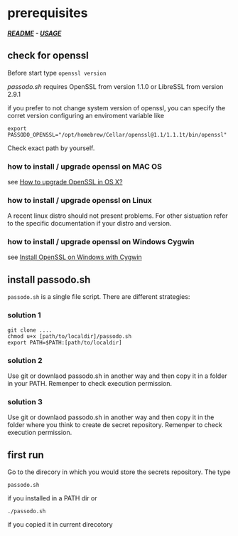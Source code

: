 # prerequisites
#####  [README](https://github.com/brujo71/passodo.sh/blob/main/README.md) - [USAGE](https://github.com/brujo71/passodo.sh/blob/main/USAGE.md)
## check for openssl
Before start type `openssl version`

*passodo.sh* requires OpenSSL from version 1.1.0 or LibreSSL from version 2.9.1

if you prefer to not change system version of openssl, you can specify the corret version configuring an enviroment variable like
```
export PASSODO_OPENSSL="/opt/homebrew/Cellar/openssl@1.1/1.1.1t/bin/openssl"
```
Check exact path by yourself.

### how to install / upgrade openssl on MAC OS
see [How to upgrade OpenSSL in OS X?](https://apple.stackexchange.com/questions/126830/how-to-upgrade-openssl-in-os-x)

### how to install / upgrade openssl on Linux
A recent linux distro should not present problems. For other sistuation refer to the specific  documentation if your distro and version.

### how to install / upgrade openssl on Windows Cygwin
see [Install OpenSSL on Windows with Cygwin](https://www.ssl.com/how-to/install-openssl-on-windows-with-cygwin/)

## install passodo.sh
`passodo.sh` is a single file script. There are different strategies:
### solution 1
```
git clone ....
chmod u+x [path/to/localdir]/passodo.sh
export PATH=$PATH:[path/to/localdir]
```
### solution 2
Use git or downlaod passodo.sh in another way and then copy it in a folder in your PATH. Remenper to check execution permission.

### solution 3
Use git or downlaod passodo.sh in another way and then copy it in the folder where you think to create de secret repository. Remenper to check execution permission.
## first run
Go to the direcory in which you would store the secrets repository. The type
```
passodo.sh
```
if you installed in a PATH dir or
```
./passodo.sh
```
if you copied it in current direcotory


